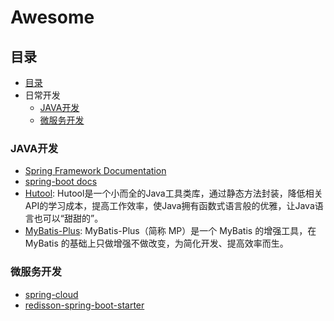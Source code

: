 # Awesome

## 目录

- [目录](#目录)
- 日常开发
  - [JAVA开发](#JAVA开发)
  - [微服务开发](#微服务开发)


### JAVA开发

- [Spring Framework Documentation](https://docs.spring.io/spring-framework/docs/current/reference/html/index.html')
- [spring-boot docs](https://docs.spring.io/spring-boot/docs/)
- [Hutool](https://www.hutool.cn/): Hutool是一个小而全的Java工具类库，通过静态方法封装，降低相关API的学习成本，提高工作效率，使Java拥有函数式语言般的优雅，让Java语言也可以“甜甜的”。
- [MyBatis-Plus](http://mybatis.plus/): MyBatis-Plus（简称 MP）是一个 MyBatis 的增强工具，在 MyBatis 的基础上只做增强不做改变，为简化开发、提高效率而生。

### 微服务开发

- [spring-cloud](https://spring.io/projects/spring-cloud)
- [redisson-spring-boot-starter](https://github.com/redisson/redisson/tree/master/redisson-spring-boot-starte)
